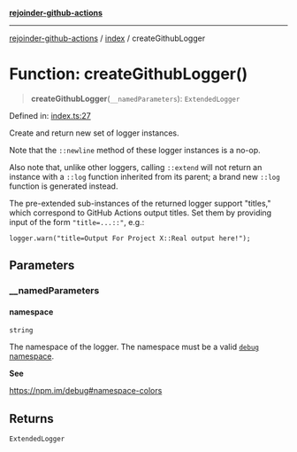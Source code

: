 [**rejoinder-github-actions**](../../README.md)

***

[rejoinder-github-actions](../../README.md) / [index](../README.md) / createGithubLogger

# Function: createGithubLogger()

> **createGithubLogger**(`__namedParameters`): `ExtendedLogger`

Defined in: [index.ts:27](https://github.com/Xunnamius/rejoinder/blob/723518544e7f253d6d1f0e9b48c9dfebe20bab57/packages/github/src/index.ts#L27)

Create and return new set of logger instances.

Note that the `::newline` method of these logger instances is a no-op.

Also note that, unlike other loggers, calling `::extend` will not return an
instance with a `::log` function inherited from its parent; a brand new
`::log` function is generated instead.

The pre-extended sub-instances of the returned logger support "titles," which
correspond to GitHub Actions output titles. Set them by providing input of
the form `"title=...::"`, e.g.:

```
logger.warn("title=Output For Project X::Real output here!");
```

## Parameters

### \_\_namedParameters

#### namespace

`string`

The namespace of the logger. The namespace must be a valid [`debug`
namespace](https://npm.im/debug#namespace-colors).

**See**

https://npm.im/debug#namespace-colors

## Returns

`ExtendedLogger`
